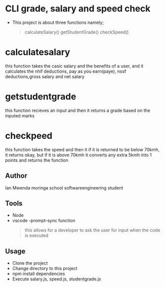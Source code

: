 # CLI grade, salary and speed check
- This project is about three functions namely;
   >calculateSalary() 
   >getStudentGrade() 
   >checkSpeed()
   
# calculatesalary
this function takes the casic salary and the benefits of a user, and it calculates 
the nhif deductions, pay as you earn(paye), nssf deductions,gross salary and net salary
# getstudentgrade
this function recieves an input and then it returns a grade based on the inputed marks
# checkpeed
this function takes the speed and then it if it is returned to be below 70kmh, it returns okay, but if it is above 70kmh it converts any extra 5kmh into 1 points and returns the function
## Author
Ian Mwenda
moringa school softwareengineering student

## Tools
- Node
- vscode
-prompt-sync function
   > this allows for a developer to ask the user for input when the code is executed
## Usage 
- Clone the project
- Change directory to this project
- npm install dependencies
- Execute salary.js, speed.js, studentgrade.js

